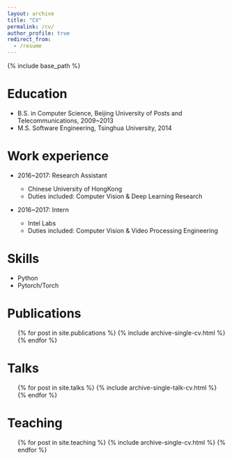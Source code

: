 ```yaml
---
layout: archive
title: "CV"
permalink: /cv/
author_profile: true
redirect_from:
  - /resume
---
```


{% include base_path %}

Education
======
* B.S. in Computer Science, Beijing University of Posts and Telecommunications, 2009~2013
* M.S. Software Engineering, Tsinghua University, 2014

Work experience
======
* 2016~2017: Research Assistant
  * Chinese University of HongKong
  * Duties included: Computer Vision & Deep Learning Research
  <!---* Supervisor: C --->

* 2016~2017: Intern
  * Intel Labs
  * Duties included: Computer Vision & Video Processing Engineering
  <!---* Supervisor: C --->

Skills
======
* Python
* Pytorch/Torch

Publications
======
  <ul>{% for post in site.publications %}
    {% include archive-single-cv.html %}
  {% endfor %}</ul>

Talks
======
  <ul>{% for post in site.talks %}
    {% include archive-single-talk-cv.html %}
  {% endfor %}</ul>

Teaching
======
  <ul>{% for post in site.teaching %}
    {% include archive-single-cv.html %}
  {% endfor %}</ul>
